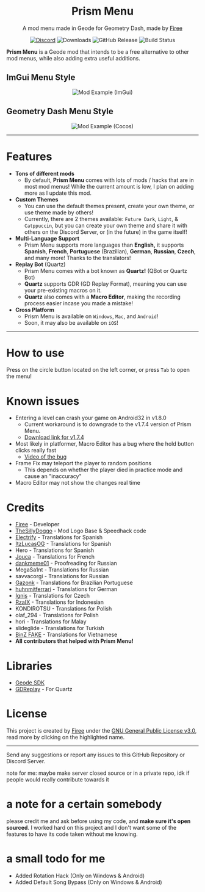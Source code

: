 <div align="center">

# Prism Menu
A mod menu made in Geode for Geometry Dash, made by [Firee](https://github.com/FireMario211)

<a href="https://discord.gg/pnD8cnwdhZ"><img src="https://img.shields.io/discord/1199008625683869787?color=7389D8&labelColor=6A7EC2&logo=discord&logoColor=FFFFFF" alt="Discord" /></a>
![Downloads](https://img.shields.io/github/downloads/FireMario211/Prism-Menu/total)
![GitHub Release](https://img.shields.io/github/v/release/FireMario211/Prism-Menu)
![Build Status](https://github.com/FireMario211/Prism-Menu/actions/workflows/build.yml/badge.svg)
</div>

**Prism Menu** is a Geode mod that intends to be a free alternative to other mod menus, while also adding extra useful additions.
## ImGui Menu Style
<p align="center"><img src="./resources/Screenshot1Big.png?raw=true" alt="Mod Example (ImGui)"/></p> 

## Geometry Dash Menu Style
<p align="center"><img src="./resources/ScreenshotCocos.png?raw=true" alt="Mod Example (Cocos)"/></p>

---
# Features 
* **Tons of different mods**
    * By default, **Prism Menu** comes with lots of mods / hacks that are in most mod menus! While the current amount is low, I plan on adding more as I update this mod.
* **Custom Themes**
    * You can use the default themes present, create your own theme, or use theme made by others!
    * Currently, there are 2 themes available: `Future Dark`, `Light`, & `Catppuccin`, but you can create your own theme and share it with others on the Discord Server, or (in the future) in the game itself!
* **Multi-Language Support**
    * Prism Menu supports more languages than **English,** it supports **Spanish**, **French**, **Portuguese** (Brazilian), **German**, **Russian**, **Czech**, and many more! Thanks to the translators!
* **Replay Bot** (Quartz)
    * Prism Menu comes with a bot known as **Quartz!** (QBot or Quartz Bot)
    * **Quartz** supports GDR (GD Replay Format), meaning you can use your pre-existing macros on it.
    * **Quartz** also comes with a **Macro Editor**, making the recording process easier incase you made a mistake!
* **Cross Platform**
    * Prism Menu is available on `Windows`, `Mac`, and `Android`!
    * Soon, it may also be available on `iOS`!
---
# How to use 
Press on the circle button located on the left corner, or press `Tab` to open the menu!

# Known issues
- Entering a level can crash your game on Android32 in v1.8.0
    - Current workaround is to downgrade to the v1.7.4 version of Prism Menu.
   - [Download link for v1.7.4](https://github.com/FireMario211/Prism-Menu/releases/download/v1.7.4/firee.prism.geode)
- Most likely in platformer, Macro Editor has a bug where the hold button clicks really fast
   - [Video of the bug](https://prism.tixte.co/hold.mp4)
- Frame Fix may teleport the player to random positions
   - This depends on whether the player died in practice mode and cause an "inaccuracy"
- Macro Editor may not show the changes real time
# Credits 
* [Firee](https://youtube.com/@gdfiree) - Developer
* [TheSillyDoggo](https://github.com/TheSillyDoggo) - Mod Logo Base & Speedhack code
* [Electrify](https://www.youtube.com/channel/UCxYliOd2aV6iZuc5wuG9QxA) - Translations for Spanish
* [ItzLucasOG](https://twitter.com/ItzLucasOG) - Translations for Spanish
* Hero - Translations for Spanish
* [Jouca](https://twitter.com/JoucaJouca) - Translations for French
* [dankmeme01](https://github.com/dankmeme01) - Proofreading for Russian
* MegaSa1nt - Translations for Russian
* savvacorgi - Translations for Russian
* [Gazonk](https://www.youtube.com/channel/UCgp5Tql2b6Y1Xcni82pPxmA) - Translations for Brazilian Portuguese
* [huhnmitferrari](https://discordapp.com/users/1043189307302752256) - Translations for German
* [Ignis](https://twitter.com/IgnisPeaks0) - Translations for Czech
* [RzaIX](https://twitter.com/RzaIX_) - Translations for Indonesian
* KONDIROTSU - Translations for Polish
* olaf_294 - Translations for Polish
* hori - Translations for Malay
* slideglide - Translations for Turkish
* [BinZ FAKE](https://youtube.com/@tienanh_90) - Translations for Vietnamese
* **All contributors that helped with Prism Menu!**

# Libraries
* [Geode SDK](https://github.com/geode-sdk/geode)
* [GDReplay](https://github.com/maxnut/GDReplayFormat) - For Quartz

# License
This project is created by [Firee](https://github.com/FireMario211) under the [GNU General Public License v3.0](https://choosealicense.com/licenses/gpl-3.0/), read more by clicking on the highlighted name.

---
Send any suggestions or report any issues to this GitHub Repository or Discord Server.

note for me: maybe make server closed source or in a private repo, idk if people would really contribute towards it

# a note for a certain somebody
please credit me and ask before using my code, and **make sure it's open sourced**. I worked hard on this project and I don't want some of the features to have its code taken without me knowing.

# a small todo for me
- Added Rotation Hack (Only on Windows & Android)
- Added Default Song Bypass (Only on Windows & Android)
